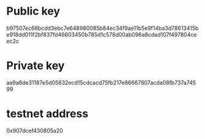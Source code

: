 # Public key
b97507ec66bcdd3ebc7e648980085b84ec34f9ae11b5e9f14ba3d78613415be918dd011f2bf837fd46603450b785d1c578d00ab096a8cdad107f497804ceec2c

# Private key
aa9a6de31187e5d05632ecd15cdcacd75fb217e86667807acda08fb737a74599

# testnet address
0x907dcef430805a20